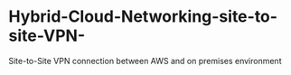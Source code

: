 # Hybrid-Cloud-Networking-site-to-site-VPN-
Site-to-Site VPN connection between AWS and on premises environment
